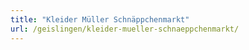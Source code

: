 ```yaml
---
title: "Kleider Müller Schnäppchenmarkt"
url: /geislingen/kleider-mueller-schnaeppchenmarkt/
---
```

